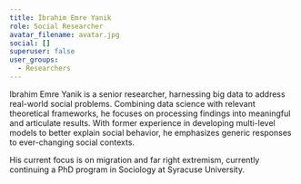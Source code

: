 ```yaml
---
title: İbrahim Emre Yanik
role: Social Researcher
avatar_filename: avatar.jpg
social: []
superuser: false
user_groups:
  - Researchers
---
```

<!--StartFragment-->

Ibrahim Emre Yanik is a senior researcher, harnessing big data to address real-world social problems. Combining data science with relevant theoretical frameworks, he focuses on processing findings into meaningful and articulate results. With former experience in developing multi-level models to better explain social behavior, he emphasizes generic responses to ever-changing social contexts.



His current focus is on migration and far right extremism, currently continuing a PhD program in Sociology at Syracuse University.

<!--EndFragment-->